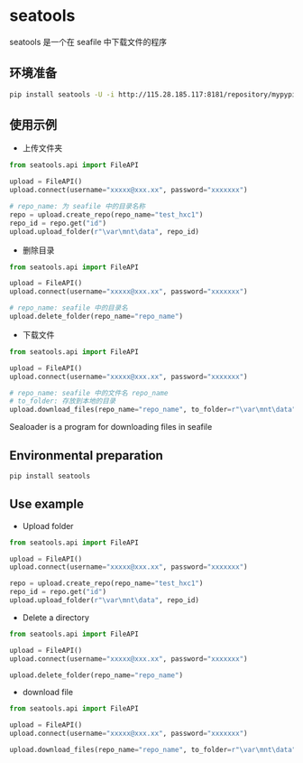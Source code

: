# seatools

seatools 是一个在 seafile 中下载文件的程序
## 环境准备
```bash
pip install seatools -U -i http://115.28.185.117:8181/repository/mypypi/simple --trusted-host 115.28.185.117:8181
```

## 使用示例

- 上传文件夹

```python
from seatools.api import FileAPI

upload = FileAPI()
upload.connect(username="xxxxx@xxx.xx", password="xxxxxxx")

# repo_name: 为 seafile 中的目录名称
repo = upload.create_repo(repo_name="test_hxc1")
repo_id = repo.get("id")
upload.upload_folder(r"\var\mnt\data", repo_id)
```

- 删除目录

```python
from seatools.api import FileAPI

upload = FileAPI()
upload.connect(username="xxxxx@xxx.xx", password="xxxxxxx")

# repo_name: seafile 中的目录名
upload.delete_folder(repo_name="repo_name")
```

- 下载文件

```python
from seatools.api import FileAPI

upload = FileAPI()
upload.connect(username="xxxxx@xxx.xx", password="xxxxxxx")

# repo_name: seafile 中的文件名 repo_name
# to_folder: 存放到本地的目录
upload.download_files(repo_name="repo_name", to_folder=r"\var\mnt\data")
```



Sealoader is a program for downloading files in seafile

## Environmental preparation
```bash
pip install seatools
```

## Use example

- Upload folder

```python
from seatools.api import FileAPI

upload = FileAPI()
upload.connect(username="xxxxx@xxx.xx", password="xxxxxxx")

repo = upload.create_repo(repo_name="test_hxc1")
repo_id = repo.get("id")
upload.upload_folder(r"\var\mnt\data", repo_id)
```

- Delete a directory

```python
from seatools.api import FileAPI

upload = FileAPI()
upload.connect(username="xxxxx@xxx.xx", password="xxxxxxx")

upload.delete_folder(repo_name="repo_name")
```

- download file

```python
from seatools.api import FileAPI

upload = FileAPI()
upload.connect(username="xxxxx@xxx.xx", password="xxxxxxx")

upload.download_files(repo_name="repo_name", to_folder=r"\var\mnt\data")
```
